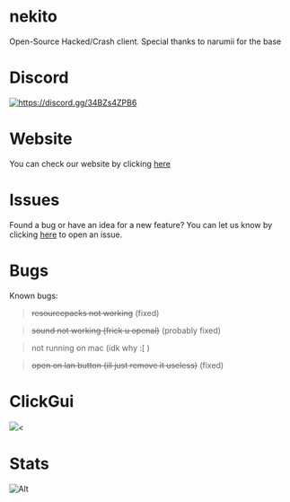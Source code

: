 # nekito

Open-Source Hacked/Crash client.
Special thanks to narumii for the base





# Discord
<a href="https://discord.gg/34BZs4ZPB6"><img src="https://invidget.switchblade.xyz/34BZs4ZPB6" alt="https://discord.gg/34BZs4ZPB6"/></a>


# Website
You can check our website by clicking [here](https://astal.store)





# Issues
Found a bug or have an idea for a new feature? You can let us know by clicking [here](https://github.com/intexpression/nekito/issues) to open an issue.


# Bugs
Known bugs:

> ~~resourcepacks not working~~ (fixed)


> ~~sound not working (frick u openal)~~ (probably fixed) 


> not running on mac (idk why :[ )


> ~~open on lan button (ill just remove it useless)~~ (fixed)


# ClickGui


<img src="https://github.com/intexpression/intexpression/blob/main/java_wasv1Ncy1z.jpg?raw=true"><

# Stats


![Alt](https://repobeats.axiom.co/api/embed/4636a9040c48dbdddcbcb1fd6cca05e71a06e88e.svg "Repobeats analytics image")




